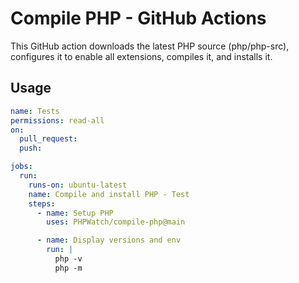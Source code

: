 # Compile PHP - GitHub Actions

This GitHub action downloads the latest PHP source (php/php-src),
configures it to enable all extensions, compiles it, and installs it.

## Usage

```yaml
name: Tests
permissions: read-all
on:
  pull_request:
  push:

jobs:
  run:
    runs-on: ubuntu-latest
    name: Compile and install PHP - Test
    steps:
      - name: Setup PHP
        uses: PHPWatch/compile-php@main

      - name: Display versions and env
        run: |
          php -v
          php -m


```
